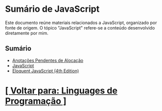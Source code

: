 # Sumário de JavaScript

Este documento reúne materiais relacionados a JavaScript, organizado por fonte de origem. O tópico "JavaScript" refere-se a conteúdo desenvolvido diretamente por mim.

## Sumário

- [Anotações Pendentes de Alocação](./anotacoes-pendentes-alocacao.md)
- [JavaScript](./1-javascript/javascript.md)
- [Eloquent JavaScript (4th Edition)]()

# [[ Voltar para: Linguages de Programação ]](../linguagens-programacao.md)